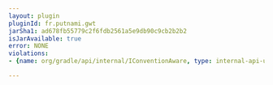 ```yaml
---
layout: plugin
pluginId: fr.putnami.gwt
jarSha1: ad678fb55779c2f6fdb2561a5e9db90c9cb2b2b2
isJarAvailable: true
error: NONE
violations:
- {name: org/gradle/api/internal/IConventionAware, type: internal-api-usage}

---
```

